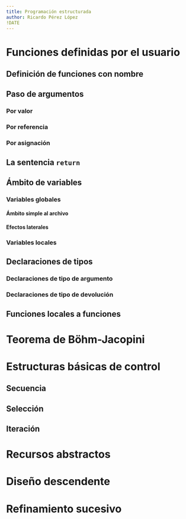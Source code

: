 ```yaml
---
title: Programación estructurada
author: Ricardo Pérez López
!DATE
---
```


# Funciones definidas por el usuario

## Definición de funciones con nombre

## Paso de argumentos

### Por valor

### Por referencia

### Por asignación

## La sentencia `return`

## Ámbito de variables

### Variables globales

#### Ámbito simple al archivo

#### Efectos laterales

### Variables locales

## Declaraciones de tipos

### Declaraciones de tipo de argumento

### Declaraciones de tipo de devolución

## Funciones locales a funciones

# Teorema de Böhm-Jacopini

# Estructuras básicas de control

## Secuencia

## Selección

## Iteración

# Recursos abstractos

# Diseño descendente

# Refinamiento sucesivo

